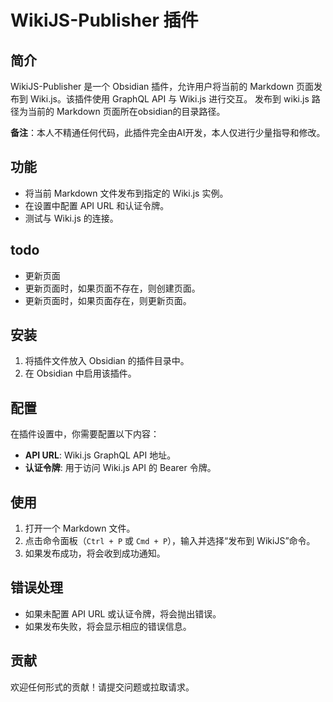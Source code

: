 # WikiJS-Publisher 插件

## 简介

WikiJS-Publisher 是一个 Obsidian 插件，允许用户将当前的 Markdown 页面发布到 Wiki.js。该插件使用 GraphQL API 与 Wiki.js 进行交互。
发布到 wiki.js 路径为当前的 Markdown 页面所在obsidian的目录路径。

**备注**：本人不精通任何代码，此插件完全由AI开发，本人仅进行少量指导和修改。


## 功能

- 将当前 Markdown 文件发布到指定的 Wiki.js 实例。
- 在设置中配置 API URL 和认证令牌。
- 测试与 Wiki.js 的连接。

## todo

- 更新页面
- 更新页面时，如果页面不存在，则创建页面。
- 更新页面时，如果页面存在，则更新页面。

## 安装

1. 将插件文件放入 Obsidian 的插件目录中。
2. 在 Obsidian 中启用该插件。

## 配置

在插件设置中，你需要配置以下内容：

- **API URL**: Wiki.js GraphQL API 地址。
- **认证令牌**: 用于访问 Wiki.js API 的 Bearer 令牌。

## 使用

1. 打开一个 Markdown 文件。
2. 点击命令面板（`Ctrl + P` 或 `Cmd + P`），输入并选择“发布到 WikiJS”命令。
3. 如果发布成功，将会收到成功通知。

## 错误处理

- 如果未配置 API URL 或认证令牌，将会抛出错误。
- 如果发布失败，将会显示相应的错误信息。

## 贡献

欢迎任何形式的贡献！请提交问题或拉取请求。

